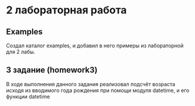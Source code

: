 # 2 лабораторная работа
## Examples
Создал каталог examples, и добавил в него примеры из лабораторной для 2 лабы.
## 3 задание (homework3)
В ходе выполнения данного задания реализовал подсчёт возраста исходя из вводимого года рождения при помощи модуля datetime, и его функции datetime
